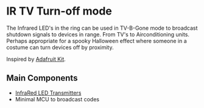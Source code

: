 # IR TV Turn-off mode
The Infrared LED's in the ring can be used in TV-B-Gone mode to broadcast shutdown signals to devices in range. From TV's to Airconditioning units. Perhaps appropriate for a spooky Halloween effect where someone in a costume can turn devices off by proximity.

Inspired by [Adafruit Kit]().

## Main Components
- [InfraRed LED Transmitters]()
- Minimal MCU to broadcast codes